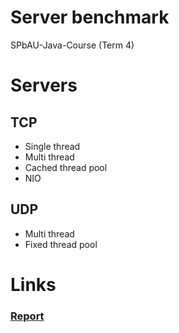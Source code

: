 # Server benchmark
SPbAU-Java-Course (Term 4)

# Servers
## TCP
* Single thread
* Multi thread
* Cached thread pool
* NIO

## UDP
* Multi thread
* Fixed thread pool

# Links
### [Report](https://docs.google.com/presentation/d/1XswowLsjKNNrmfzGqlO4BTvxcCMCdwUFi3_fA3XhUfk/edit?usp=sharing)
